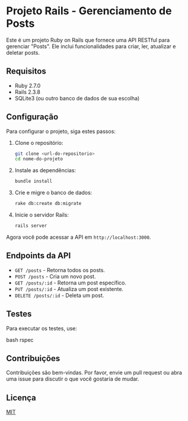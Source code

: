 # Projeto Rails - Gerenciamento de Posts

Este é um projeto Ruby on Rails que fornece uma API RESTful para gerenciar "Posts". Ele inclui funcionalidades para criar, ler, atualizar e deletar posts.

## Requisitos

- Ruby 2.7.0
- Rails 2.3.8
- SQLite3 (ou outro banco de dados de sua escolha)

## Configuração

Para configurar o projeto, siga estes passos:

1. Clone o repositório:
   ```bash
   git clone <url-do-repositorio>
   cd nome-do-projeto
   ```

2. Instale as dependências:
   ```bash
   bundle install
   ```

3. Crie e migre o banco de dados:
   ```bash
   rake db:create db:migrate
   ```

4. Inicie o servidor Rails:
   ```bash
   rails server
   ```

Agora você pode acessar a API em `http://localhost:3000`.

## Endpoints da API

- `GET /posts` - Retorna todos os posts.
- `POST /posts` - Cria um novo post.
- `GET /posts/:id` - Retorna um post específico.
- `PUT /posts/:id` - Atualiza um post existente.
- `DELETE /posts/:id` - Deleta um post.

## Testes

Para executar os testes, use:

bash
rspec


## Contribuições

Contribuições são bem-vindas. Por favor, envie um pull request ou abra uma issue para discutir o que você gostaria de mudar.

## Licença

[MIT](https://choosealicense.com/licenses/mit/)